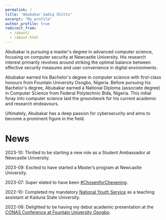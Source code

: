 ```yaml
---
permalink: /
title: "Abubakar Sadiq Shittu"
excerpt: "My profile"
author_profile: true
redirect_from: 
  - /about/
  - /about.html
---
```

Abubakar is pursuing a master's degree in advanced computer science, focusing on computer security at Newcastle University. His research interest primarily revolves around striking the optimal balance between effective security measures and user convenience in digital environments.

Abubakar earned his Bachelor's degree in computer science with first-class honours from Fountain University Osogbo, Nigeria. Before pursuing his Bachelor's degree, Abubakar earned a National Diploma (associate degree) in Computer Science from Federal Polytechnic Bida, Nigeria. This initial foray into computer science laid the groundwork for his current academic and research endeavours.

Ultimately, Abubakar has a deep passion for cybersecurity and aims to become a prominent figure in the field.


News
======

2023-10:      Thrilled to be starting a new role as a Student Ambassador at Newcastle University.

2023-09:      Excited to have started a Master’s program at Newcastle University.

2023-07:      Super elated to have been [#ChosenforChevening](https://www.chevening.org/scholarships/).

2022-10:      Completed my mandatory [National Youth Service](https://www.nysc.gov.ng/aboutscheme.html) as a teaching assistant at Kaduna State University.

2022-06:      Delighted to be having my debut academic presentation at the [CONAS Conference at Fountain University Osogbo](https://fuo.edu.ng/innovative-tools-in-science-and-technology-for-global-development/).

